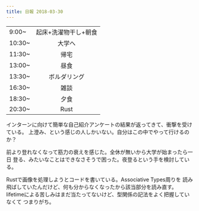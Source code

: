 ```yaml
---
title: 日報 2018-03-30
---
```


|||
|:-|:-:|
|9:00~|起床+洗濯物干し+朝食|
|10:30~|大学へ|
|11:30~|帰宅|
|13:00~|昼食|
|13:30~|ボルダリング|
|16:30~|雑談|
|18:30~|夕食|
|20:30~|Rust|

インターンに向けて簡単な自己紹介アンケートの結果が返ってきて、衝撃を受けている。
上澄み、という感じの人しかいない。自分はこの中でやって行けるのか？

前より登れなくなって筋力の衰えを感じた。全休が無いから大学が始まったら一日
登る、みたいなことはできなさそうで困った。夜登るという手を検討している。

Rustで画像を処理しようとコードを書いている。Associative Types周りを
読み飛ばしていたんだけど、何も分からなくなったから該当部分を読み直す。
lifetimeによる苦しみはまだ当たってないけど、型関係の記法をよく把握していなくて
つまりがち。


